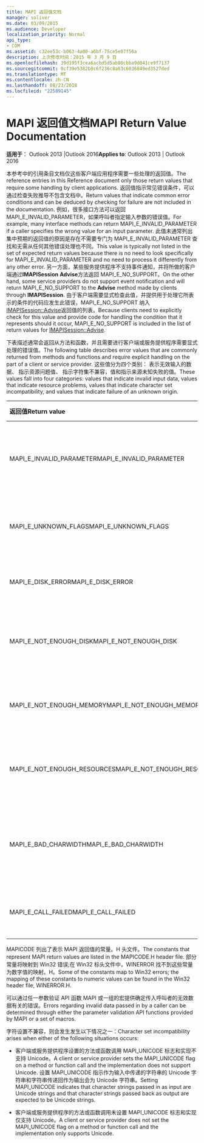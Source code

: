 ```yaml
---
title: MAPI 返回值文档
manager: soliver
ms.date: 03/09/2015
ms.audience: Developer
localization_priority: Normal
api_type:
- COM
ms.assetid: c32ee53c-b063-4a00-a6bf-75ce5e07f56a
description: 上次修改时间：2015 年 3 月 9 日
ms.openlocfilehash: 39d195f3cea6acbd5d5ab80cbba9d041ce9f7137
ms.sourcegitcommit: 0cf39e5382b8c6f236c8a63c6036849ed3527ded
ms.translationtype: MT
ms.contentlocale: zh-CN
ms.lasthandoff: 08/23/2018
ms.locfileid: "22589145"
---
```

# <a name="mapi-return-value-documentation"></a><span data-ttu-id="e842b-103">MAPI 返回值文档</span><span class="sxs-lookup"><span data-stu-id="e842b-103">MAPI Return Value Documentation</span></span>

  
  
<span data-ttu-id="e842b-104">**适用于**： Outlook 2013 |Outlook 2016</span><span class="sxs-lookup"><span data-stu-id="e842b-104">**Applies to**: Outlook 2013 | Outlook 2016</span></span> 
  
<span data-ttu-id="e842b-105">本参考中的引用条目文档仅这些客户端应用程序需要一些处理的返回值。</span><span class="sxs-lookup"><span data-stu-id="e842b-105">The reference entries in this Reference document only those return values that require some handling by client applications.</span></span> <span data-ttu-id="e842b-106">返回值指示常见错误条件，可以通过检查失败推导不包含文档中。</span><span class="sxs-lookup"><span data-stu-id="e842b-106">Return values that indicate common error conditions and can be deduced by checking for failure are not included in the documentation.</span></span> <span data-ttu-id="e842b-107">例如，很多接口方法可以返回 MAPI_E_INVALID_PARAMETER，如果呼叫者指定输入参数的错误值。</span><span class="sxs-lookup"><span data-stu-id="e842b-107">For example, many interface methods can return MAPI_E_INVALID_PARAMETER if a caller specifies the wrong value for an input parameter.</span></span> <span data-ttu-id="e842b-108">此值未通常列出集中预期的返回值的原因是存在不需要专门为 MAPI_E_INVALID_PARAMETER 查找和无需从任何其他错误处理也不同。</span><span class="sxs-lookup"><span data-stu-id="e842b-108">This value is typically not listed in the set of expected return values because there is no need to look specifically for MAPI_E_INVALID_PARAMETER and no need to process it differently from any other error.</span></span> <span data-ttu-id="e842b-109">另一方面，某些服务提供程序不支持事件通知，并将所做的客户端通过**IMAPISession** **Advise**方法返回 MAPI_E_NO_SUPPORT。</span><span class="sxs-lookup"><span data-stu-id="e842b-109">On the other hand, some service providers do not support event notification and will return MAPI_E_NO_SUPPORT to the **Advise** method made by clients through **IMAPISession**.</span></span> <span data-ttu-id="e842b-110">由于客户端需要显式检查此值，并提供用于处理它所表示的条件的代码应发生此错误，MAPI_E_NO_SUPPORT 纳入[IMAPISession::Advise](imapisession-advise.md)返回值的列表。</span><span class="sxs-lookup"><span data-stu-id="e842b-110">Because clients need to explicitly check for this value and provide code for handling the condition that it represents should it occur, MAPI_E_NO_SUPPORT is included in the list of return values for [IMAPISession::Advise](imapisession-advise.md).</span></span>
  
<span data-ttu-id="e842b-111">下表描述通常会返回从方法和函数，并且需要进行客户端或服务提供程序需要显式处理的错误值。</span><span class="sxs-lookup"><span data-stu-id="e842b-111">The following table describes error values that are commonly returned from methods and functions and require explicit handling on the part of a client or service provider.</span></span> <span data-ttu-id="e842b-112">这些值分为四个类别： 表示无效输入的数据、 指示资源问题值、 指示字符集不兼容，值和指示来源未知失败的值。</span><span class="sxs-lookup"><span data-stu-id="e842b-112">These values fall into four categories: values that indicate invalid input data, values that indicate resource problems, values that indicate character set incompatibility, and values that indicate failure of an unknown origin.</span></span>
  
|<span data-ttu-id="e842b-113">**返回值**</span><span class="sxs-lookup"><span data-stu-id="e842b-113">**Return value**</span></span>|<span data-ttu-id="e842b-114">**说明**</span><span class="sxs-lookup"><span data-stu-id="e842b-114">**Description**</span></span>|
|:-----|:-----|
|<span data-ttu-id="e842b-115">MAPI_E_INVALID_PARAMETER</span><span class="sxs-lookup"><span data-stu-id="e842b-115">MAPI_E_INVALID_PARAMETER</span></span>  <br/> |<span data-ttu-id="e842b-116">一个或多个参数传递到方法或函数不是有效。</span><span class="sxs-lookup"><span data-stu-id="e842b-116">One or more of the parameters passed into the method or functions were not valid.</span></span>  <br/> |
|<span data-ttu-id="e842b-117">MAPI_E_UNKNOWN_FLAGS</span><span class="sxs-lookup"><span data-stu-id="e842b-117">MAPI_E_UNKNOWN_FLAGS</span></span>  <br/> |<span data-ttu-id="e842b-118">一个或多个 flags 参数值不是有效的。</span><span class="sxs-lookup"><span data-stu-id="e842b-118">One or more values for a flags parameter were not valid.</span></span>  <br/> |
|<span data-ttu-id="e842b-119">MAPI_E_DISK_ERROR</span><span class="sxs-lookup"><span data-stu-id="e842b-119">MAPI_E_DISK_ERROR</span></span>  <br/> |<span data-ttu-id="e842b-120">出现问题写入或从磁盘读取。</span><span class="sxs-lookup"><span data-stu-id="e842b-120">There was a problem writing to or reading from disk.</span></span>  <br/> |
|<span data-ttu-id="e842b-121">MAPI_E_NOT_ENOUGH_DISK</span><span class="sxs-lookup"><span data-stu-id="e842b-121">MAPI_E_NOT_ENOUGH_DISK</span></span>  <br/> |<span data-ttu-id="e842b-122">没有足够的磁盘空间时无法完成操作。</span><span class="sxs-lookup"><span data-stu-id="e842b-122">Not enough disk space was available to complete the operation.</span></span>  <br/> |
|<span data-ttu-id="e842b-123">MAPI_E_NOT_ENOUGH_MEMORY</span><span class="sxs-lookup"><span data-stu-id="e842b-123">MAPI_E_NOT_ENOUGH_MEMORY</span></span>  <br/> |<span data-ttu-id="e842b-124">没有足够的内存已无法完成操作。</span><span class="sxs-lookup"><span data-stu-id="e842b-124">Not enough memory was available to complete the operation.</span></span>  <br/> |
|<span data-ttu-id="e842b-125">MAPI_E_NOT_ENOUGH_RESOURCES</span><span class="sxs-lookup"><span data-stu-id="e842b-125">MAPI_E_NOT_ENOUGH_RESOURCES</span></span>  <br/> |<span data-ttu-id="e842b-126">没有足够的系统资源已无法完成操作。</span><span class="sxs-lookup"><span data-stu-id="e842b-126">Not enough system resources were available to complete the operation.</span></span>  <br/> |
|<span data-ttu-id="e842b-127">MAPI_E_BAD_CHARWIDTH</span><span class="sxs-lookup"><span data-stu-id="e842b-127">MAPI_E_BAD_CHARWIDTH</span></span>  <br/> |<span data-ttu-id="e842b-128">呼叫者和实现支持的字符集中存在不兼容。</span><span class="sxs-lookup"><span data-stu-id="e842b-128">An incompatibility exists in the character sets supported by the caller and the implementation.</span></span>  <br/> |
|<span data-ttu-id="e842b-129">MAPI_E_CALL_FAILED</span><span class="sxs-lookup"><span data-stu-id="e842b-129">MAPI_E_CALL_FAILED</span></span>  <br/> |<span data-ttu-id="e842b-130">出现意外的或未知的原点而言的错误。</span><span class="sxs-lookup"><span data-stu-id="e842b-130">An error of unexpected or unknown origin occurred.</span></span>  <br/> |
   
<span data-ttu-id="e842b-131">MAPICODE 列出了表示 MAPI 返回值的常量。H 头文件。</span><span class="sxs-lookup"><span data-stu-id="e842b-131">The constants that represent MAPI return values are listed in the MAPICODE.H header file.</span></span> <span data-ttu-id="e842b-132">部分常量将映射到 Win32 错误;在 Win32 标头文件中，WINERROR 找不到这些常量为数字值的映射。H。</span><span class="sxs-lookup"><span data-stu-id="e842b-132">Some of the constants map to Win32 errors; the mapping of these constants to numeric values can be found in the Win32 header file, WINERROR.H.</span></span>
  
<span data-ttu-id="e842b-133">可以通过任一参数验证 API 函数 MAPI 或一组的宏提供确定传入呼叫者的无效数据有关的错误。</span><span class="sxs-lookup"><span data-stu-id="e842b-133">Errors regarding invalid data passed in by a caller can be determined through either the parameter validation API functions provided by MAPI or a set of macros.</span></span> 
  
<span data-ttu-id="e842b-134">字符设置不兼容，则会发生发生以下情况之一：</span><span class="sxs-lookup"><span data-stu-id="e842b-134">Character set incompatibility arises when either of the following situations occurs:</span></span>
  
- <span data-ttu-id="e842b-135">客户端或服务提供程序设置的方法或函数调用 MAPI_UNICODE 标志和实现不支持 Unicode。</span><span class="sxs-lookup"><span data-stu-id="e842b-135">A client or service provider sets the MAPI_UNICODE flag on a method or function call and the implementation does not support Unicode.</span></span> <span data-ttu-id="e842b-136">设置 MAPI_UNICODE 指示作为输入中传递的字符串的 Unicode 字符串和字符串传递回作为输出会为 Unicode 字符串。</span><span class="sxs-lookup"><span data-stu-id="e842b-136">Setting MAPI_UNICODE indicates that character strings passed in as input are Unicode strings and that character strings passed back as output are expected to be Unicode strings.</span></span>
    
- <span data-ttu-id="e842b-137">客户端或服务提供程序的方法或函数调用未设置 MAPI_UNICODE 标志和实现仅支持 Unicode。</span><span class="sxs-lookup"><span data-stu-id="e842b-137">A client or service provider does not set the MAPI_UNICODE flag on a method or function call and the implementation only supports Unicode.</span></span>
    


